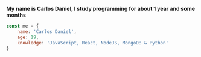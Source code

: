 **My name is Carlos Daniel, I study programming for about 1 year and some months**

```js
const me = {
    name: 'Carlos Daniel',
    age: 19,
    knowledge: 'JavaScript, React, NodeJS, MongoDB & Python'
}
```
